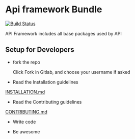 Api framework Bundle
========================
[![Build Status](https://travis-ci.org/rybakdigital/api-frameworkbundle.svg?branch=master)](https://travis-ci.org/rybakdigital/api-frameworkbundle)

API Framework includes all base packages used by API

## Setup for Developers
- fork the repo

    Click Fork in Gitlab, and choose your username if asked

- Read the Installation guidelines

[INSTALLATION.md](https://github.com/rybakdigital/api-frameworkbundle/blob/master/INSTALLATION.md)

 - Read the Contributing guidelines

[CONTRIBUTING.md](https://github.com/rybakdigital/api-frameworkbundle/blob/master/CONTRIBUTING.md)

- Write code

- Be awesome
